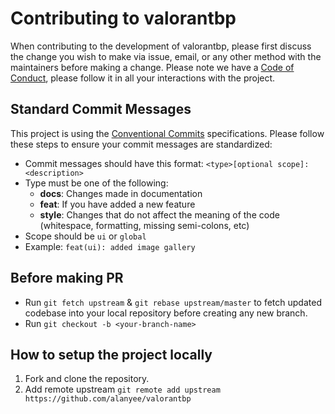 # Contributing to valorantbp

When contributing to the development of valorantbp, please first discuss the change you wish to make via issue, email, or any other method with the maintainers before making a change.
Please note we have a [Code of Conduct](CODE_OF_CONDUCT.md), please follow it in all your interactions with the project.
## Standard Commit Messages

This project is using the [Conventional Commits](https://www.conventionalcommits.org/) specifications. Please follow these steps to ensure your commit messages are standardized:

- Commit messages should have this format: `<type>[optional scope]: <description>`
- Type must be one of the following:
  * **docs**: Changes made in documentation
  * **feat**: If you have added a new feature
  * **style**: Changes that do not affect the meaning of the code (whitespace, formatting, missing semi-colons, etc)
- Scope should be `ui` or `global`
- Example: `feat(ui): added image gallery`

## Before making PR
- Run `git fetch upstream` & `git rebase upstream/master` to fetch updated codebase into your local repository before creating any new branch.
- Run `git checkout -b <your-branch-name>`
  
## How to setup the project locally

1. Fork and clone the repository.
2. Add remote upstream `git remote add upstream https://github.com/alanyee/valorantbp`
